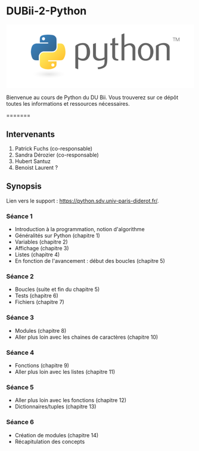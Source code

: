 # DUBii-2-Python

![](img/logo_python.png)

Bienvenue au cours de Python du DU Bii. Vous trouverez sur ce dépôt toutes les informations et ressources nécessaires.

=======
## Intervenants

1. Patrick Fuchs (co-responsable)
2. Sandra Dérozier (co-responsable)
3. Hubert Santuz
4. Benoist Laurent ?

## Synopsis

Lien vers le support : https://python.sdv.univ-paris-diderot.fr/.

### Séance 1

- Introduction à la programmation, notion d'algorithme
- Généralités sur Python (chapitre 1)
- Variables (chapitre 2)
- Affichage (chapitre 3)
- Listes (chapitre 4)
- En fonction de l'avancement : début des boucles (chapitre 5)

### Séance 2

- Boucles (suite et fin du chapitre 5)
- Tests (chapitre 6)
- Fichiers (chapitre 7)

### Séance 3

- Modules (chapitre 8)
- Aller plus loin avec les chaines de caractères (chapitre 10)

### Séance 4

- Fonctions (chapitre 9)
- Aller plus loin avec les listes (chapitre 11)

### Séance 5

- Aller plus loin avec les fonctions (chapitre 12)
- Dictionnaires/tuples (chapitre 13)

### Séance 6

- Création de modules (chapitre 14)
- Récapitulation des concepts
